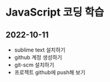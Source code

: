 # JavaScript 코딩 학습

## 2022-10-11
* sublime text 설치하기
* github 계정 생성하기
* git-scm 설치하기
* 프로젝트 github에 push해 보기